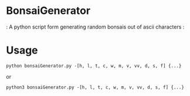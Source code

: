 # BonsaiGenerator
: A python script form generating random bonsais out of ascii characters :

# Usage
`python bonsaiGenerator.py -[h, l, t, c, w, m, v, vv, d, s, f] {...}`

or

`python3 bonsaiGenerator.py -[h, l, t, c, w, m, v, vv, d, s, f] {...}`
